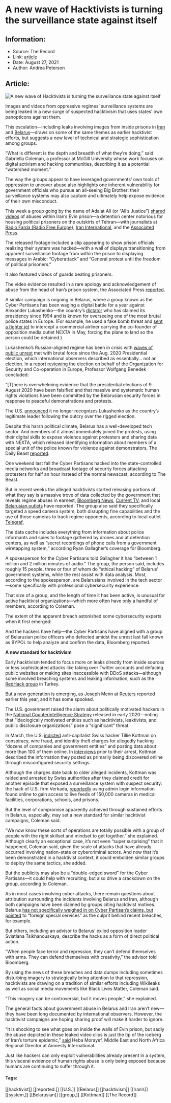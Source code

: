 # A new wave of Hacktivists is turning the surveillance state against itself
### 

## Information:
+ Source: The Record
+ Link: [article](https://therecord.media/a-new-wave-of-hacktivists-is-turning-the-surveillance-state-against-itself/)
+ Date: August 27, 2021
+ Author: Andrea Peterson


## Article:
![A new wave of Hacktivists is turning the surveillance state against itself](https://therecord.media/wp-content/uploads/2021/08/moshed-08-27-10-21-54.png)

Images and videos from oppressive regimes’ surveillance systems are being leaked in a new surge of suspected hacktivism that uses states’ own panopticons against them. 


This escalation—including leaks involving images from inside prisons in [Iran](https://apnews.com/article/technology-health-religion-iran-prisons-01dfade61d7a706d630bf83d30d8cb02) and [Belarus](https://www.bloomberg.com/news/articles/2021-08-24/belarus-hackers-seek-to-overthrow-local-government?sref=E9Urfma4)—draws on some of the same themes as earlier hacktivist efforts, but suggests a new level of technical and strategic sophistication among groups. 


“What is different is the depth and breadth of what they’re doing,” said Gabriella Coleman, a professor at McGill University whose work focuses on digital activism and hacking communities, describing it as a potential “watershed moment.”


The way the groups appear to have leveraged governments’ own tools of oppression to uncover abuse also highlights one inherent vulnerability for government officials who pursue an all-seeing Big Brother: their surveillance systems may also capture and ultimately help expose evidence of their own misconduct. 


This week a group going by the name of Adalat Ali (or “Ali’s Justice”) [shared videos](https://therecord.media/hacktivists-leak-videos-of-abuse-in-iran-evin-prison/) of abuses within Iran’s Evin prison—a detention center notorious for housing political prisoners on the outskirts of Tehran—with journalists at [Radio Farda (Radio Free Europe)](https://www.radiofarda.com/a/31422897.html), [Iran International](https://iranintl.com/en/iran/hackers-release-security-footage-iran%E2%80%99s-evin-prison), and the [Associated Press](https://apnews.com/article/technology-health-religion-iran-prisons-01dfade61d7a706d630bf83d30d8cb02). 


The released footage included a clip appearing to show prison officials realizing their system was hacked—with a wall of displays transitioning from apparent surveillance footage from within the prison to displaying messages in Arabic: “Cyberattack” and “General protest until the freedom of political prisoners.” 





It also featured videos of guards beating prisoners. 


The video evidence resulted in a rare apology and acknowledgement of abuse from the head of Iran’s prison system, the Associated Press [reported](https://apnews.com/article/middle-east-iran-e8d71902c0f48c8ee863a4d46e637116).


A similar campaign is ongoing in Belarus, where a group known as the Cyber Partisans has been waging a digital battle for a year against Alexander Lukashenko—the country’s [dictator](https://www.businessinsider.com/who-is-alexander-lukashenko-closer-look-at-the-belarusian-dictator-2021-5) who has claimed its presidency since 1994 and is known for overseeing one of the most brutal police states in Europe. (For example, he used a fake bomb threat and [sent a fighter jet](https://www.nytimes.com/2021/05/23/world/europe/ryanair-belarus.html) to intercept a commercial airliner carrying the co-founder of opposition media outlet NEXTA in May, forcing the plane to land so the person could be detained.)


Lukashenko’s Russian-aligned regime has been in crisis with [waves of public unrest](https://www.cnn.com/2020/08/14/europe/belarus-protests-riot-police-intl/index.html) met with brutal force since the Aug. 2020 Presidential election, which international observers described as essentially… not an election. In a report [reviewing](https://www.osce.org/files/f/documents/2/b/469539.pdf) the election on behalf of the Organization for Security and Co-operation in Europe, Professor Wolfgang Benedek concluded:


“[T]here is overwhelming evidence that the presidential elections of 9 August 2020 have been falsified and that massive and systematic human rights violations have been committed by the Belarusian security forces in response to peaceful demonstrations and protests.


The U.S. [announced](https://www.axios.com/us-lukashenko-president-belarus-353ed235-98f7-446f-919a-6a6cdab81975.html) it no longer recognizes Lukashenko as the country’s legitimate leader following the outcry over the rigged election. 


Despite this harsh political climate, Belarus has a well-developed tech sector. And members of it almost immediately joined the protests, using their digital skills to expose violence against protesters and sharing data with NEXTA, which released identifying information about members of a special unit of the police known for violence against demonstrators, The Daily Beast [reported](https://www.thedailybeast.com/belarus-hi-tech-park-turns-on-its-creator-as-hackers-lead-revolution-against-lukashenko). 


One weekend last fall the Cyber Partisans hacked into the state-controlled media networks and broadcast footage of security forces attacking protesters for half an hour instead of the normal newscast, according to The Beast.  


But in recent weeks the alleged hacktivists started releasing portions of what they say is a massive trove of data collected by the government that reveals regime abuses in earnest, [Bloomberg News](https://www.bloomberg.com/news/articles/2021-08-24/belarus-hackers-seek-to-overthrow-local-government?sref=E9Urfma4), [Current TV](https://en.currenttime.tv/a/seeking-change-anti-lukashenka-hackers-seize-senior-belarusian-officials-personal-data-/31392092.html), and local [Belarusian outlets](https://telegraf.by/auto/fatalnyj-udar-kiber-partizany-zayavili-chto-obrushili-obrabotku-pisem-schastya-po-vsej-belarusi/) have reported. The group also said they specifically targeted a speed camera system, both disrupting fine capabilities and the use of those cameras to track regime opponents, according to local outlet [Telegraf.](https://telegraf.by/auto/fatalnyj-udar-kiber-partizany-zayavili-chto-obrushili-obrabotku-pisem-schastya-po-vsej-belarusi/) 


The data cache includes everything from information about police informants and spies to footage gathered by drones and at detention centers, as well as “secret recordings of phone calls from a government wiretapping system,” according Ryan Gallagher’s coverage for Bloomberg. 


A spokesperson for the Cyber Partisans told Gallagher it has “between 1 million and 2 million minutes of audio.” The group, the person said, includes roughly 15 people, three or four of whom do “ethical hacking” of Belarus’ government systems, while the rest assist with data analysis. Most, according to the spokesperson, are Belarusians involved in the tech sector—some specifically with professional cybersecurity experience. 


That size of a group, and the length of time it has been active, is unusual for active hacktivist organizations—which more often have only a handful of members, according to Coleman.


The extent of the apparent breach astonished some cybersecurity experts when it first emerged:





And the hackers have help—the Cyber Partisans have aligned with a group of Belarusian police officers who defected amidst the unrest last fall known as BYPOL to help analyze and confirm the data, Bloomberg reported.


**A new standard for hacktivism**


Early hacktivism tended to focus more on leaks directly from inside sources or less sophisticated attacks like taking over Twitter accounts and defacing public websites or making sites inaccessible with DDoS attacks—although some involved breaching systems and leaking information, such as the [RedHack group](https://www.hurriyetdailynews.com/redhack-leaks-turkish-army-staff-documents--23028) in Turkey. 


But a new generation is emerging, as Joseph Menn at [Reuters](https://www.reuters.com/article/us-cyber-hacktivism-focus-idUSKBN2BH3HJ) reported earlier this year, and it has some spooked. 


The U.S. government raised the alarm about politically motivated hackers in the [National Counterintelligence Strategy](https://www.dni.gov/files/NCSC/documents/features/20200205-National_CI_Strategy_2020_2022.pdf) released in early 2020—noting that ”ideologically motivated entities such as hacktivists, leaktivists, and public disclosure organizations” pose a “significant” threat.


In March, the U.S. [indicted](https://therecord.media/verkada-hacker-charged-in-the-us-for-hacking-more-than-100-companies/) anti-capitalist Swiss hacker Tillie Kottman on conspiracy, wire fraud, and identity theft charges for allegedly hacking “dozens of companies and government entities” and posting data about more than 100 of them online. In [interviews](https://www.bleepingcomputer.com/news/security/source-code-from-dozens-of-companies-leaked-online/) prior to their arrest, Kottman described the information they posted as primarily being discovered online through misconfigured security settings. 


Although the charges date back to older alleged incidents, Kottman was raided and arrested by Swiss authorities after they claimed credit for another episode that exposed a surveillance system with suspect security: the hack of U.S. firm Verkada, [reportedly](https://www.bloomberg.com/news/articles/2021-03-09/hackers-expose-tesla-jails-in-breach-of-150-000-security-cams?sref=ExbtjcSG) using admin login information found online to gain access to live feeds of 150,000 cameras in medical facilities, corporations, schools, and prisons. 


But the level of compromise apparently achieved through sustained efforts in Belarus, especially, may set a new standard for similar hacktivist campaigns, Coleman said. 


”We now know these sorts of operations are totally possible with a group of people with the right skillset and mindset to get together,” she explained. Although clearly an exceptional case, it’s not even “super surprising” that it happened, Coleman said, given the scale of attacks that have already occurred involving nation-state or cybercriminal actors. And now that it’s been demonstrated in a hacktivist context, it could embolden similar groups to deploy the same tactics, she added. 


But the publicity may also be a “double-edged sword” for the Cyber Partisans—it could help with recruiting, but also drive a crackdown on the group, according to Coleman. 


As in most cases involving cyber attacks, there remain questions about attribution surrounding the incidents involving Belarus and Iran, although both campaigns have been claimed by groups citing hacktivist motives. Belarus [has not specifically weighed in on Cyber Partisan’s claims, but pointed](https://news.zerkalo.io/economics/992.html?tg) to “foreign special services” as the culprit behind recent breaches, for example. 


But others, including an advisor to Belarus’ exiled opposition leader Sviatlana Tsikhanouskaya, describe the hacks as a form of direct political action. 


“When people face terror and repression, they can’t defend themselves with arms. They can defend themselves with creativity,” the advisor told Bloomberg.


By using the news of these breaches and data dumps including sometimes disturbing imagery to strategically bring attention to that repression, hacktivists are drawing on a tradition of similar efforts including Wikileaks as well as social media movements like Black Lives Matter, Coleman said. 


“This imagery can be controversial, but it moves people,” she explained. 


The general facts about government abuse in Belarus and Iran aren’t new—they have been long documented by international observers. However, the hacktivist campaigns are hoping sharing proof will make it harder to ignore. 


“It is shocking to see what goes on inside the walls of Evin prison, but sadly the abuse depicted in these leaked video clips is just the tip of the iceberg of Iran’s torture epidemic,” [said](https://www.amnesty.org/en/latest/news/2021/08/iran-leaked-video-footage-from-evin-prison-offers-rare-glimpse-of-cruelty-against-prisoners/) Heba Morayef, Middle East and North Africa Regional Director at Amnesty International.


Just like hackers can only exploit vulnerabilities already present in a system, this visceral evidence of human rights abuse is only being exposed because humans are continuing to suffer through it. 





#### Tags:
[[hacktivist]] [[reported.]] [[U.S.]] [[Belarus]] [[hacktivism]] [[Iran’s]] [[system,]] [[Belarusian]] [[group,]] [[Kottman]] [[The Record]]
